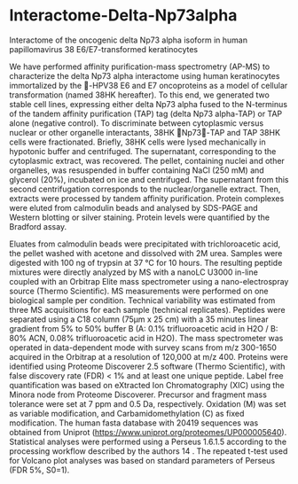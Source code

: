 # Interactome-Delta-Np73alpha
Interactome of the oncogenic delta Np73 alpha isoform in human papillomavirus 38 E6/E7-transformed keratinocytes

We have performed affinity purification-mass spectrometry (AP-MS) to characterize the delta Np73 alpha interactome using human keratinocytes immortalized by the -HPV38 E6 and E7 oncoproteins as a model of cellular transformation (named 38HK hereafter).  To this end, we generated two stable cell lines, expressing either delta Np73 alpha fused to the N-terminus of the tandem affinity purification (TAP) tag (delta Np73 alpha-TAP) or TAP alone (negative control).
To discriminate between cytoplasmic versus nuclear or other organelle interactants, 38HK Np73-TAP and TAP 38HK cells were fractionated. Briefly, 38HK cells were lysed mechanically in hypotonic buffer and centrifuged. The supernatant, corresponding to the cytoplasmic extract, was recovered. The pellet, containing nuclei and other organelles, was resuspended in buffer containing NaCl (250 mM) and glycerol (20%), incubated on ice and centrifuged. The supernatant from this second centrifugation corresponds to the nuclear/organelle extract. Then, extracts were processed by tandem affinity purification. Protein complexes were eluted from calmodulin beads and analysed by SDS-PAGE and Western blotting or silver staining. Protein levels were quantified by the Bradford assay.

Eluates from calmodulin beads were precipitated with trichloroacetic acid, the pellet washed with acetone and dissolved with 2M urea. Samples were digested with 100 ng of trypsin at 37 °C for 10 hours. The resulting peptide mixtures were directly analyzed by MS with a nanoLC U3000 in-line coupled with an Orbitrap Elite mass spectrometer using a nano-electrospray source (Thermo Scientific). MS measurements were performed on one biological sample per condition. Technical variability was estimated from three MS acquisitions for each sample (technical replicates).  Peptides were separated using a C18 column (75µm x 25 cm) with a 35 minutes linear gradient from 5% to 50% buffer B (A: 0.1% trifluoroacetic acid in H2O / B: 80% ACN, 0.08% trifluoroacetic acid in H2O). The mass spectrometer was operated in data-dependent mode with survey scans from m/z 300-1650 acquired in the Orbitrap at a resolution of 120,000 at m/z 400. Proteins were identified using Proteome Discoverer 2.5 software (Thermo Scientific), with false discovery rate (FDR) < 1% and at least one unique peptide. Label free quantification was based on eXtracted Ion Chromatography (XIC) using the Minora node from Proteome Discoverer. Precursor and fragment mass tolerance were set at 7 ppm and 0.5 Da, respectively. Oxidation (M) was set as variable modification, and Carbamidomethylation (C) as fixed modification. The human fasta database with 20419 sequences was obtained from Uniprot (https://www.uniprot.org/proteomes/UP000005640). Statistical analyses were performed using a Perseus 1.6.1.5 according to the processing workflow described by the authors 14 . The repeated t-test used for Volcano plot analyses was based on standard parameters of Perseus (FDR 5%, S0=1).
